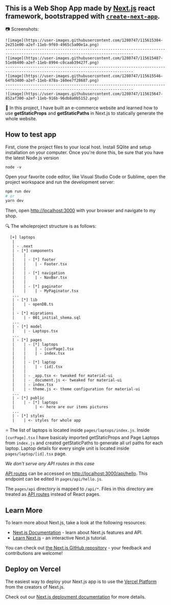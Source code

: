 ## This is a Web Shop App made by [Next.js](https://nextjs.org/) react framework, bootstrapped with [`create-next-app`](https://github.com/vercel/next.js/tree/canary/packages/create-next-app).

   :camera: Screenshots:
    
    ![image](https://user-images.githubusercontent.com/1280747/115615384-2e251e00-a2ef-11eb-9f69-4965c5a00e1a.png)
    ------------------------------------------------------------------------------------------------------------------------------
    ![image](https://user-images.githubusercontent.com/1280747/115615487-51e86400-a2ef-11eb-8994-c0caab39427f.png)
    ------------------------------------------------------------------------------------------------------------------------------
    ![image](https://user-images.githubusercontent.com/1280747/115615546-64fb3400-a2ef-11eb-878a-160ee7f28687.png)
    ------------------------------------------------------------------------------------------------------------------------------
    ![image](https://user-images.githubusercontent.com/1280747/115615647-852af300-a2ef-11eb-916b-96db8a0b5152.png)

  👋 In this project, I have built an e-commerce website and learned how to use **getStaticProps** and **getStaticPaths** in Next.js to statically generate the whole website.

## How to test app

First, clone the project files to your local host. Install SQlite and setup installation on your computer. Once you're done this, be sure that you have the latest Node.js version 

  ``` node -v ```

Open your favorite code editor, like Visual Studio Code or Sublime, open the project workspace and run the development server:

  ```bash
  npm run dev
  # or
  yarn dev
  ```

Then, open [http://localhost:3000](http://localhost:3000) with your browser and navigate to my shop.

 :mag: The wholeproject structure is as follows:
```
  [+] laptops
   |
   | - .next
   | - [*] components
   |    |
   |    | - [*] footer
   |    |    | - Footer.tsx
   |    |
   |    | - [*] navigation
   |    |    | - NavBar.tsx
   |    |  
   |    | - [*] paginator
   |    |    | - MyPaginator.tsx
   ...
   | - [*] lib
   |    | - openDB.ts
   |    
   | - [*] migrations
   |    | - 001_initial_shema.sql
   ...
   | - [*] model
   |    | - Laptops.tsx
   ...
   | - [*] pages
   |    | - [*] laptops
   |    |    | - [curPage].tsx
   |    |    | - index.tsx
   |    |
   |    | - [*] laptop
   |    |    | - [id].tsx
   |    | 
   |    | - _app.tsx <- tweaked for material-ui
   |    | - _document.js <- tweaked for material-ui
   |    | - index.tsx 
   |    | - theme.js <- theme configuration for material-ui
   ...
   | - [*] public
   |    | - [*] laptops
   |         | <- here are our items pictures
   ...
   | - [*] styles
   |    | <- styles for whole app
   ```

 :star: The list of laptops is located inside `pages/laptops/index.js`. Inside `[curPage].tsx` I have basicaly imported getStaticProps and Page Laptops from `index.js` and created getStaticPaths to generate all url paths for each laptop. Laptop details for every single unit is located inside `pages/laptop/[id].tsx` page. 

*We don't serve any API routes in this case*

[API routes](https://nextjs.org/docs/api-routes/introduction) can be accessed on [http://localhost:3000/api/hello](http://localhost:3000/api/hello). This endpoint can be edited in `pages/api/hello.js`.

The `pages/api` directory is mapped to `/api/*`. Files in this directory are treated as [API routes](https://nextjs.org/docs/api-routes/introduction) instead of React pages.

## Learn More

To learn more about Next.js, take a look at the following resources:

- [Next.js Documentation](https://nextjs.org/docs) - learn about Next.js features and API.
- [Learn Next.js](https://nextjs.org/learn) - an interactive Next.js tutorial.

You can check out [the Next.js GitHub repository](https://github.com/vercel/next.js/) - your feedback and contributions are welcome!

## Deploy on Vercel

The easiest way to deploy your Next.js app is to use the [Vercel Platform](https://vercel.com/new?utm_medium=default-template&filter=next.js&utm_source=create-next-app&utm_campaign=create-next-app-readme) from the creators of Next.js.

Check out our [Next.js deployment documentation](https://nextjs.org/docs/deployment) for more details.
